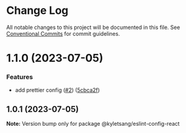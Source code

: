 # Change Log

All notable changes to this project will be documented in this file.
See [Conventional Commits](https://conventionalcommits.org) for commit guidelines.

# 1.1.0 (2023-07-05)


### Features

* add prettier config ([#2](https://github.com/kyletsang/javascript/issues/2)) ([5cbca2f](https://github.com/kyletsang/javascript/commit/5cbca2f3bb26e679694fcbe080ad875e00a9d24f))





## 1.0.1 (2023-07-05)

**Note:** Version bump only for package @kyletsang/eslint-config-react
